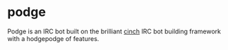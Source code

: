 podge
=====

Podge is an IRC bot built on the brilliant [cinch](https://github.com/cinchrb/cinch) IRC bot building framework with a hodgepodge of features.



